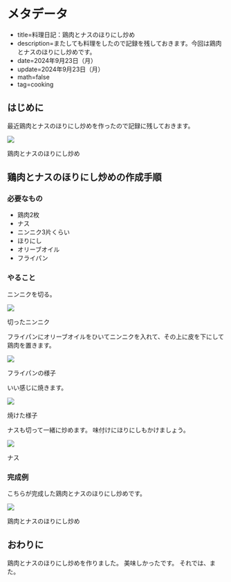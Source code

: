# メタデータ
- title=料理日記：鶏肉とナスのほりにし炒め
- description=またしても料理をしたので記録を残しておきます。今回は鶏肉とナスのほりにし炒めです。
- date=2024年9月23日（月）
- update=2024年9月23日（月）
- math=false
- tag=cooking

## はじめに
最近鶏肉とナスのほりにし炒めを作ったので記録に残しておきます。

![](../../images/2024/20240923_5.jpg)

鶏肉とナスのほりにし炒め

## 鶏肉とナスのほりにし炒めの作成手順

### 必要なもの
- 鶏肉2枚
- ナス
- ニンニク3片くらい
- ほりにし
- オリーブオイル
- フライパン

### やること
ニンニクを切る。

![](../../images/2024/20240923_1.jpg)

切ったニンニク

フライパンにオリーブオイルをひいてニンニクを入れて、その上に皮を下にして鶏肉を置きます。

![](../../images/2024/20240923_2.jpg)

フライパンの様子

いい感じに焼きます。

![](../../images/2024/20240923_3.jpg)

焼けた様子

ナスも切って一緒に炒めます。
味付けにほりにしもかけましょう。

![](../../images/2024/20240923_4.jpg)

ナス

### 完成例
こちらが完成した鶏肉とナスのほりにし炒めです。

![](../../images/2024/20240923_5.jpg)

鶏肉とナスのほりにし炒め

## おわりに
鶏肉とナスのほりにし炒めを作りました。
美味しかったです。
それでは、また。
